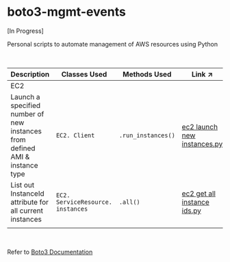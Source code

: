 # boto3-mgmt-events

[In Progress]

Personal scripts to automate management of AWS resources using Python

</br>

<table>
    <thead>
        <tr>
            <th>Description</th>
            <th>Classes Used</th>
            <th>Methods Used</th>
            <th>Link ↗</th>
        </tr>
    </thead>
    <tbody>
        <!-- <tr>
            <td colspan=4, style="text-align: left">S3</td>
        </tr>
        <tr>
            <td width="50%">[description]</td>
            <td><code>[classes]</code></td>
            <td><code>[methods]</code></td>
            <td><a href="">link</a></td>
        </tr>
        <tr>
            <td colspan=4></td>
        </tr>
        <tr>
            <td colspan=4, style="text-align: left">DynamoDB</td>
        </tr>
        <tr>
            <td width="50%">[description]</td>
            <td><code>[classes]</code></td>
            <td><code>[methods]</code></td>
            <td><a href="">link</a></td>
        </tr>
        <tr>
            <td colspan=4></td>
        </tr> -->
        <tr>
            <td colspan=4, style="text-align: left">EC2</td>
        </tr>
        <tr>
            <td>Launch a specified number of new instances from defined AMI & instance type</td>
            <td><code>EC2. Client</code></td>
            <td><code>.run_instances()</code></td>
            <td><a href="https://github.com/williamlewis/boto3-mgmt-events/blob/main/01%20-%20Terminal%20Scripts/ec2_launch_new_instances.py">ec2 launch new instances.py</a></td>
        </tr>
        <tr>
            <td>List out InstanceId attribute for all current instances</td>
            <td><code>EC2. ServiceResource. instances</code></td>
            <td><code>.all()</code></td>
            <td><a href="https://github.com/williamlewis/boto3-mgmt-events/blob/main/01%20-%20Terminal%20Scripts/ec2_get_all_instance_ids.py">ec2 get all instance ids.py</a></td>
        </tr>
        <tr>
            <td colspan=4></td>
        </tr>
        <!-- <tr>
            <td colspan=4, style="text-align: left">SNS</td>
        </tr>
        <tr>
            <td width="50%">[description]</td>
            <td><code>[classes]</code></td>
            <td><code>[methods]</code></td>
            <td><a href="">link</a></td>
        </tr>
        <tr>
            <td colspan=4></td>
        </tr>
        <tr>
            <td colspan=4, style="text-align: left">Lambda</td>
        </tr>
        <tr>
            <td width="50%">[description]</td>
            <td><code>[classes]</code></td>
            <td><code>[methods]</code></td>
            <td><a href="">link</a></td>
        </tr>
        <tr>
            <td colspan=4></td>
        </tr>
        <tr>
            <td colspan=4, style="text-align: left">CloudWatch Logs</td>
        </tr>
        <tr>
            <td width="50%">[description]</td>
            <td><code>[classes]</code></td>
            <td><code>[methods]</code></td>
            <td><a href="">link</a></td>
        </tr> -->
    </tbody>
</table>

</br>

Refer to [Boto3 Documentation](https://boto3.amazonaws.com/v1/documentation/api/latest/index.html)
